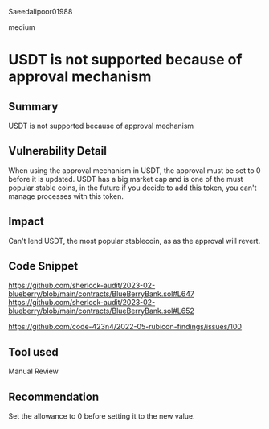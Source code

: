 Saeedalipoor01988

medium

# USDT is not supported because of approval mechanism

## Summary
 USDT is not supported because of approval mechanism

## Vulnerability Detail
When using the approval mechanism in USDT, the approval must be set to 0 before it is updated. USDT has a big market cap and is one of the must popular stable coins, in the future if you decide to add this token, you can't manage processes with this token.

## Impact
Can't lend USDT, the most popular stablecoin, as as the approval will revert.

## Code Snippet
https://github.com/sherlock-audit/2023-02-blueberry/blob/main/contracts/BlueBerryBank.sol#L647
https://github.com/sherlock-audit/2023-02-blueberry/blob/main/contracts/BlueBerryBank.sol#L652

https://github.com/code-423n4/2022-05-rubicon-findings/issues/100
## Tool used

Manual Review

## Recommendation
Set the allowance to 0 before setting it to the new value.